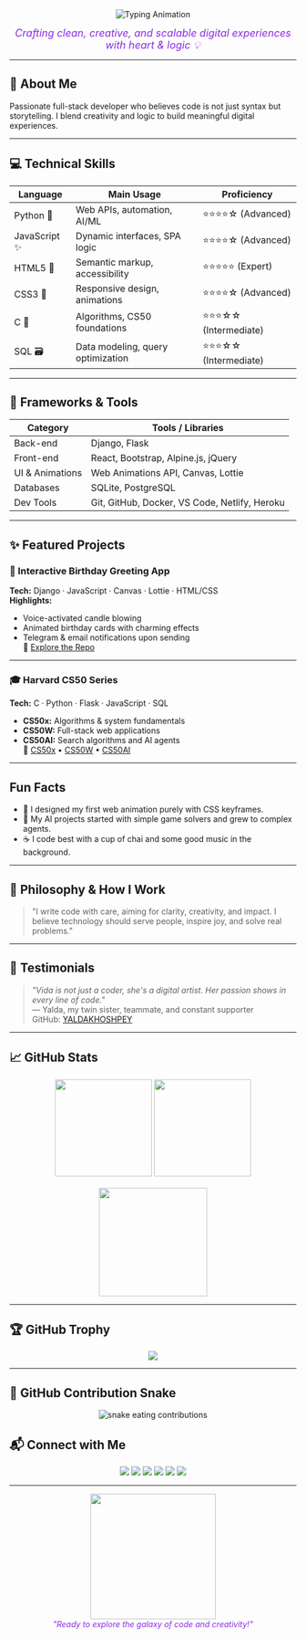 <div align="center">
  <img src="https://readme-typing-svg.demolab.com?font=Fira+Code&size=30&duration=3000&pause=1000&color=8A2BE2&center=true&width=600&lines=%F0%9F%92%9E%20Hi%20%F0%9F%91%8B%2C%20I'm%20Vida;%F0%9F%92%BB%20Full-Stack%20Developer;%F0%9F%A4%96%20AI%20%26%20Web%20Enthusiast;%F0%9F%8E%80%20From%20Code%20to%20Creativity" alt="Typing Animation"/>
</div>

<p align="center">
  <em style="color: #8A2BE2; font-size: 18px;">Crafting clean, creative, and scalable digital experiences with heart & logic 💡</em>
</p>

---

## 🚀 About Me
Passionate full-stack developer who believes code is not just syntax but storytelling. I blend creativity and logic to build meaningful digital experiences.

---

## 💻 Technical Skills

| Language       | Main Usage                            | Proficiency         |
|----------------|----------------------------------------|---------------------|
| Python 🐍      | Web APIs, automation, AI/ML            | ⭐⭐⭐⭐☆ (Advanced)    |
| JavaScript ✨  | Dynamic interfaces, SPA logic          | ⭐⭐⭐⭐☆ (Advanced)    |
| HTML5 🧱       | Semantic markup, accessibility         | ⭐⭐⭐⭐⭐ (Expert)      |
| CSS3 🎨        | Responsive design, animations          | ⭐⭐⭐⭐☆ (Advanced)    |
| C 🧠           | Algorithms, CS50 foundations           | ⭐⭐⭐☆☆ (Intermediate)|
| SQL 🗃️        | Data modeling, query optimization      | ⭐⭐⭐☆☆ (Intermediate)|

---

## 🧰 Frameworks & Tools

| Category          | Tools / Libraries                                     |
|-------------------|-------------------------------------------------------|
| Back-end          | Django, Flask                                         |
| Front-end         | React, Bootstrap, Alpine.js, jQuery                   |
| UI & Animations   | Web Animations API, Canvas, Lottie                    |
| Databases         | SQLite, PostgreSQL                                    |
| Dev Tools         | Git, GitHub, Docker, VS Code, Netlify, Heroku        |

---

## ✨ Featured Projects

### 🎂 Interactive Birthday Greeting App  
**Tech:** Django · JavaScript · Canvas · Lottie · HTML/CSS  
**Highlights:**  
- Voice-activated candle blowing  
- Animated birthday cards with charming effects  
- Telegram & email notifications upon sending  
🔗 [Explore the Repo](https://github.com/VIDAKHOSHPEY22/birthday)

---

### 🎓 Harvard CS50 Series  
**Tech:** C · Python · Flask · JavaScript · SQL  
- **CS50x:** Algorithms & system fundamentals  
- **CS50W:** Full-stack web applications  
- **CS50AI:** Search algorithms and AI agents  
📁 [CS50x](https://github.com/VIDAKHOSHPEY22/cs50x) • [CS50W](https://github.com/VIDAKHOSHPEY22/cs50w) • [CS50AI](https://github.com/VIDAKHOSHPEY22/cs50AI)

---

##  Fun Facts

- 🎨 I designed my first web animation purely with CSS keyframes.  
- 🤖 My AI projects started with simple game solvers and grew to complex agents.  
- ☕ I code best with a cup of chai and some good music in the background.

---

## 📜 Philosophy & How I Work

> "I write code with care, aiming for clarity, creativity, and impact. I believe technology should serve people, inspire joy, and solve real problems."

---

## 💬 Testimonials

> *"Vida is not just a coder, she's a digital artist. Her passion shows in every line of code."*  
> — Yalda, my twin sister, teammate, and constant supporter  
> GitHub: [YALDAKHOSHPEY](https://github.com/YALDAKHOSHPEY)

---

## 📈 GitHub Stats

<div align="center">

  <!-- Total Stats -->
  <img src="https://github-readme-stats.vercel.app/api?username=VIDAKHOSHPEY22&show_icons=true&hide_border=true&bg_color=F8F0FF&title_color=7B1FA2&icon_color=BA55D3&text_color=4B0082&cache_bust=1" height="170"/>

  <!-- Top Languages -->
  <img src="https://github-readme-stats.vercel.app/api/top-langs/?username=VIDAKHOSHPEY22&layout=compact&hide_border=true&bg_color=F8F0FF&title_color=7B1FA2&text_color=4B0082&cache_bust=1" height="170"/>

</div>

<br/>

<div align="center">

  <!-- Streak Stats -->
  <img src="https://github-readme-streak-stats.herokuapp.com?user=VIDAKHOSHPEY22&theme=violet-pulse&hide_border=true&date_format=j%20M%5B%20Y%5D" height="190"/>

</div>

---

## 🏆 GitHub Trophy

<div align="center">
  <img src="https://github-profile-trophy.vercel.app/?username=VIDAKHOSHPEY22&theme=algolia&no-bg=true&no-frame=true&title=Followers,Stars,Commits,PullRequest,Issues,Repositories&margin-w=15&column=6" />
</div>

---

## 🐍 GitHub Contribution Snake

<div align="center">
  <img src="https://raw.githubusercontent.com/VIDAKHOSHPEY22/VIDAKHOSHPEY22/output/github-contribution-grid-snake.svg" alt="snake eating contributions" />
</div>

## 📬 Connect with Me

<div align="center">
  <a href="mailto:vviiddaa2@gmail.com"><img src="https://img.shields.io/badge/📧 Email-vviiddaa2@gmail.com-8A2BE2?style=for-the-badge&logo=gmail&logoColor=ffffff"/></a>
  <a href="https://t.me/Vida_twin"><img src="https://img.shields.io/badge/💬 Telegram-@Vida__twin-BA55D3?style=for-the-badge&logo=telegram&logoColor=ffffff"/></a>
  <a href="https://github.com/VIDAKHOSHPEY22"><img src="https://img.shields.io/badge/🐙 GitHub-VIDAKHOSHPEY22-9400D3?style=for-the-badge&logo=github&logoColor=ffffff"/></a>
  <a href="https://www.linkedin.com/in/vida-khoshpey-820124265/"><img src="https://img.shields.io/badge/🔗 LinkedIn-Vida%20Khoshpey-4B0082?style=for-the-badge&logo=linkedin&logoColor=ffffff"/></a>
  <a href="https://dev.to/vidakhoshpey22"><img src="https://img.shields.io/badge/📝 Dev.to-@vidakhoshpey22-000000?style=for-the-badge&logo=dev.to&logoColor=ffffff"/></a>
  <a 
href="https://discord.com/">
<img src="https://img.shields.io/badge/💻 Discord-@vidatwin23-5865F2?style=for-the-badge&logo=discord&logoColor=ffffff"/></a>
</div>

---

<p align="center">
  <img src="https://media.giphy.com/media/JIX9t2j0ZTN9S/giphy.gif" width="220"/><br/>
  <em style="color: #8A2BE2;">"Ready to explore the galaxy of code and creativity!"</em>
</p>
